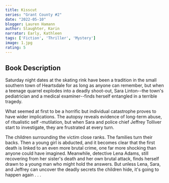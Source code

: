 ```yaml
---
title: Kisscut
series: "Grant County #2"
date: "2022-05-10"
blogger: Lauren Hamann
author: Slaughter, Karin
narrator: Early, Kathleen
tags: ['Fiction', 'Thriller', 'Mystery']
image: 1.jpg
rating: 5
---
```



## Book Description

Saturday night dates at the skating rink have been a tradition in the small southern town of Heartsdale for as long as anyone can remember, but when a teenage quarrel explodes into a deadly shoot-out, Sara Linton--the town's pediatrician and a medical examiner--finds herself entangled in a terrible tragedy.

What seemed at first to be a horrific but individual catastrophe proves to have wider implications. The autopsy reveals evidence of long-term abuse, of ritualistic self -mutilation, but when Sara and police chief Jeffrey Tolliver start to investigate, they are frustrated at every turn.

The children surrounding the victim close ranks. The families turn their backs. Then a young girl is abducted, and it becomes clear that the first death is linked to an even more brutal crime, one far more shocking than anyone could have imagined. Meanwhile, detective Lena Adams, still recovering from her sister's death and her own brutal attack, finds herself drawn to a young man who might hold the answers. But unless Lena, Sara, and Jeffrey can uncover the deadly secrets the children hide, it's going to happen again . . . 